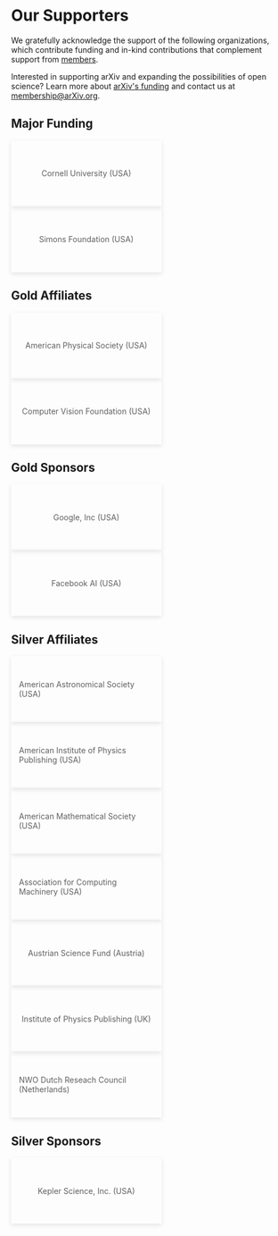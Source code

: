# Our Supporters

We gratefully acknowledge the support of the following organizations, which contribute funding and in-kind contributions that complement support from [members](members).

Interested in supporting arXiv and expanding the possibilities of open science? Learn more about [arXiv's funding](funding) and contact us at membership@arXiv.org.

<style>
ol {
  list-style:none;
  margin-left:0 !important;
  margin:0;
  padding:0;
}
ol li {
  display: inline;
}
ol li::after {
  content: " \2022 ";
  margin: 0 .15em 0 .45em;
  color: #b31b1b;
  font-weight: 900;
}
ol li:last-child::after {
  content: "";
  margin: 0;
}
blockquote {
  border-left:0;
  margin:0;
  padding:0;
}
blockquote ol {
  list-style: none;
  margin: 0;
  padding: 0;
  display: flex;
  flex-direction: row;
  flex-wrap: wrap;
  justify-content: space-between;
  align-items: center;
}
blockquote ol li {
  width: 100%;
  padding:1em;
  -webkit-box-shadow: 0px 3px 8px 0px rgba(0,0,0,0.1);
  -moz-box-shadow: 0px 3px 8px 0px rgba(0,0,0,0.1);
  box-shadow: 0px 3px 8px 0px rgba(0,0,0,0.1);
  min-height:90px;
  display: flex;
  align-items: center;
  justify-content: center;
}
blockquote ol li::after {
  content: "";
  margin: 0;
}
blockquote ol li img {
  height:40px;
  display:block;
  margin:1em auto 0 auto;
}
@media (min-width: 576px) {
  blockquote ol li {
    width: calc(50% - 10px);
  }
}
h2, h2, h4, h5 {
  clear:both;
}
aside {
  float:left;
  clear:both;
  width:100%;
}
</style>

## Major Funding

>1. Cornell University (USA)
>1. Simons Foundation (USA)

## Gold Affiliates 
>1. American Physical Society (USA)
>1. Computer Vision Foundation (USA)

## Gold Sponsors
>1. Google, Inc (USA)
>1. Facebook AI (USA)

## Silver Affiliates

>1. American Astronomical Society (USA)
>1. American Institute of Physics Publishing (USA)
>1. American Mathematical Society (USA)
>1. Association for Computing Machinery (USA)
>1. Austrian Science Fund (Austria)
>1. Institute of Physics Publishing (UK)
>1. NWO Dutch Reseach Council (Netherlands)

## Silver Sponsors
>1. Kepler Science, Inc. (USA)

#
